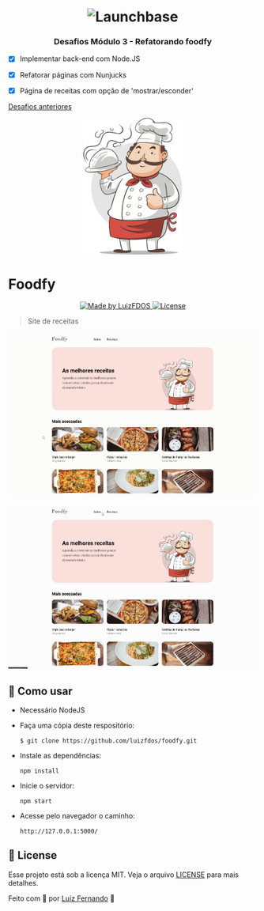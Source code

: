 <h1 align="center">
    <img alt="Launchbase" src="https://storage.googleapis.com/golden-wind/bootcamp-launchbase/logo.png" width="200px" />
</h1>
<h3 align="center">
  Desafios Módulo 3 - Refatorando foodfy
</h3>

  - [x] Implementar back-end com Node.JS

  - [x] Refatorar páginas com Nunjucks
  
  - [x] Página de receitas com opção de 'mostrar/esconder' 


[Desafios anteriores](https://github.com/luizfdos/launchbase_desafios02)

 
<p align="center">
   <img src="./public/assets/chef.png" width="200"/>
</p>

# Foodfy
<p align="center">
  <a href="https://luizfdos.github.io/">
    <img alt="Made by LuizFDOS" src="https://img.shields.io/badge/made%20by-LuizFDOS-%23d54f44">
  </a>                  
  <a href="LICENSE" >
    <img alt="License" src="https://img.shields.io/badge/license-MIT-%23d54f44">
  </a>
  </p>

> Site de receitas 

<p align="center"><img src="./github/home.gif?raw=true"/></p>
<p align="center"><img src="./github/recipes.gif?raw=true"/></p>


## :construction_worker: Como usar

- Necessário NodeJS

- Faça uma cópia deste respositório:
  ```
  $ git clone https://github.com/luizfdos/foodfy.git
  ```
- Instale as dependências:
  ```
  npm install
  ```
- Inicie o servidor:
  ```
  npm start 
  ```
- Acesse pelo navegador o caminho:
  ```
  http://127.0.0.1:5000/
  ```



## :closed_book: License

Esse projeto está sob a licença MIT. Veja o arquivo [LICENSE](/LICENSE) para mais detalhes.

Feito com :purple_heart: por [Luiz Fernando](https://luizfdos.github.io) 🚀



